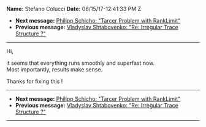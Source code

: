 **Name:** Stefano Colucci
**Date:** 06/15/17-12:41:33 PM Z

  - **Next message:** [Philipp Schicho: "Tarcer Problem with
    RankLimit"](1277.html)
  - **Previous message:** [Vladyslav Shtabovenko: "Re: Irregular Trace
    Structure ?"](1275.html)

-----

Hi,  

it seems that everything runs smoothly and superfast now.  
Most importantly, results make sense.  

Thanks for fixing this \!  

-----

  - **Next message:** [Philipp Schicho: "Tarcer Problem with
    RankLimit"](1277.html)
  - **Previous message:** [Vladyslav Shtabovenko: "Re: Irregular Trace
    Structure ?"](1275.html)

-----

